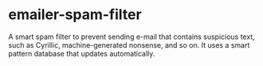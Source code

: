 # emailer-spam-filter
A smart spam filter to prevent sending e-mail that contains suspicious text, such as Cyrillic, machine-generated nonsense, and so on. It uses a smart pattern database that updates automatically.

